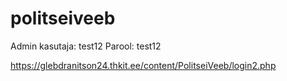 # politseiveeb

Admin kasutaja: test12
Parool: test12

https://glebdranitson24.thkit.ee/content/PolitseiVeeb/login2.php
